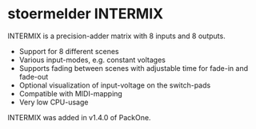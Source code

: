 # stoermelder INTERMIX

INTERMIX is a precision-adder matrix with 8 inputs and 8 outputs.

- Support for 8 different scenes
- Various input-modes, e.g. constant voltages
- Supports fading between scenes with adjustable time for fade-in and fade-out
- Optional visualization of input-voltage on the switch-pads
- Compatible with MIDI-mapping
- Very low CPU-usage

INTERMIX was added in v1.4.0 of PackOne.